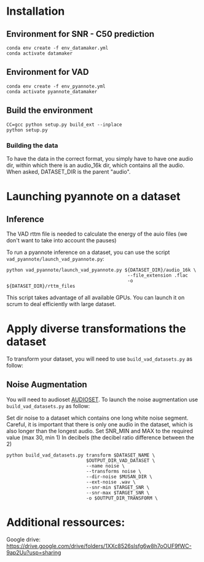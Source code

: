 # Installation

## Environment for SNR - C50 prediction

```
conda env create -f env_datamaker.yml
conda activate datamaker
```

## Environment for VAD

```
conda env create -f env_pyannote.yml
conda activate pyannote_datamaker
```

## Build the environment
```
CC=gcc python setup.py build_ext --inplace
python setup.py
```

### Building the data

To have the data in the correct format, you simply have to have one audio dir, within which there is an audio_16k dir, which contains all the audio. 
When asked, DATASET_DIR is the parent "audio".


# Launching pyannote on a dataset

## Inference

The VAD rttm file is needed to calculate the energy of the auio files (we don't want to take into account the pauses)

To run a pyannote inference on a dataset, you can use the script `vad_pyannote/launch_vad_pyannote.py`:

```
python vad_pyannote/launch_vad_pyannote.py ${DATASET_DIR}/audio_16k \
                                            --file_extension .flac
                                            -o ${DATASET_DIR}/rttm_files
```

This script takes advantage of all available GPUs. You can launch it on scrum to deal efficiently with large dataset.


# Apply diverse transformations the dataset

To transform your dataset, you will need to use `build_vad_datasets.py` as follow:

## Noise Augmentation

You will need to audioset [AUDIOSET](https://research.google.com/audioset/dataset/index.html). To launch the noise augmentation use `build_vad_datasets.py` as follow:

Set dir noise to a dataset which contains one long white noise segment. Careful, it is important that there is only one audio in the dataset, which is also longer than the longest audio.
Set SNR_MIN and MAX to the required value (max 30, min 1)
In decibels (the decibel ratio difference between the 2)
```
python build_vad_datasets.py transform $DATASET_NAME \
                             $OUTPUT_DIR_VAD_DATASET \
                             --name noise \
                             --transforms noise \
                             --dir-noise $MUSAN_DIR \
                             --ext-noise .wav \
                             --snr-min $TARGET_SNR \
                             --snr-max $TARGET_SNR \
                             -o $OUTPUT_DIR_TRANSFORM \
```


# Additional ressources:

Google drive: https://drive.google.com/drive/folders/1XXc8526sIsfg6w8h7oOUF9fWC-9ap2Uu?usp=sharing

